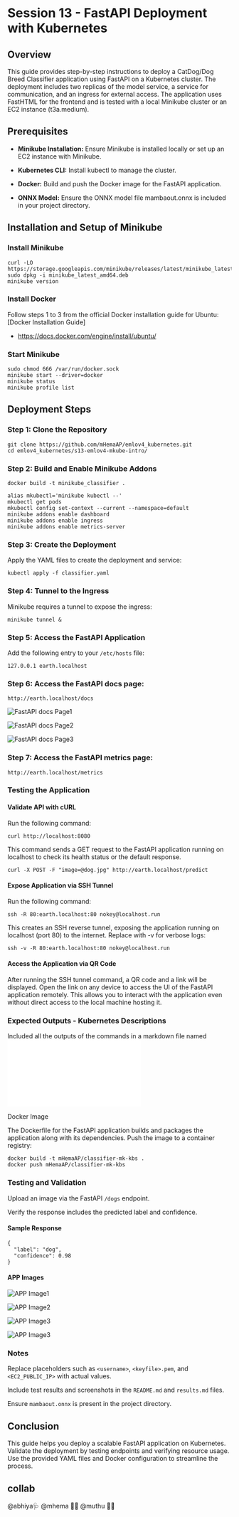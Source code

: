 # Session 13 - FastAPI Deployment with Kubernetes

## Overview

This guide provides step-by-step instructions to deploy a CatDog/Dog Breed Classifier application using FastAPI on a Kubernetes cluster. The deployment includes two replicas of the model service, a service for communication, and an ingress for external access. The application uses FastHTML for the frontend and is tested with a local Minikube cluster or an EC2 instance (t3a.medium).

## Prerequisites

- **Minikube Installation:** Ensure Minikube is installed locally or set up an EC2 instance with Minikube.

- **Kubernetes CLI:** Install kubectl to manage the cluster.

- **Docker:** Build and push the Docker image for the FastAPI application.

- **ONNX Model:** Ensure the ONNX model file mambaout.onnx is included in your project directory.

## Installation and Setup of Minikube

### Install Minikube


```
curl -LO https://storage.googleapis.com/minikube/releases/latest/minikube_latest_amd64.deb
sudo dpkg -i minikube_latest_amd64.deb
minikube version
```

### Install Docker

Follow steps 1 to 3 from the official Docker installation guide for Ubuntu: [Docker Installation Guide] 
- https://docs.docker.com/engine/install/ubuntu/ 

### Start Minikube

```
sudo chmod 666 /var/run/docker.sock
minikube start --driver=docker
minikube status
minikube profile list
```

## Deployment Steps

### Step 1: Clone the Repository

```
git clone https://github.com/mHemaAP/emlov4_kubernetes.git
cd emlov4_kubernetes/s13-emlov4-mkube-intro/
```

### Step 2: Build and Enable Minikube Addons


```
docker build -t minikube_classifier .

alias mkubectl='minikube kubectl --'
mkubectl get pods
mkubectl config set-context --current --namespace=default
minikube addons enable dashboard
minikube addons enable ingress
minikube addons enable metrics-server

```

### Step 3: Create the Deployment

Apply the YAML files to create the deployment and service:


```
kubectl apply -f classifier.yaml
```

### Step 4: Tunnel to the Ingress

Minikube requires a tunnel to expose the ingress:

```
minikube tunnel &
```

### Step 5: Access the FastAPI Application

Add the following entry to your `/etc/hosts` file:

```
127.0.0.1 earth.localhost
```

### Step 6: Access the FastAPI docs page:

```
http://earth.localhost/docs
```

![FastAPI docs Page1](assets/Capture_docs_1.JPG)

![FastAPI docs Page2](assets/Capture_docs_2.JPG)

![FastAPI docs Page3](assets/Capture_docs_6.JPG)

### Step 7: Access the FastAPI metrics page:

```
http://earth.localhost/metrics
```

### Testing the Application

#### Validate API with cURL

Run the following command:


```
curl http://localhost:8080
```
This command sends a GET request to the FastAPI application running on localhost to check its health status or the default response.

```
curl -X POST -F "image=@dog.jpg" http://earth.localhost/predict
```

#### Expose Application via SSH Tunnel

Run the following command:


```
ssh -R 80:earth.localhost:80 nokey@localhost.run
```

This creates an SSH reverse tunnel, exposing the application running on localhost (port 80) to the internet. Replace with -v for verbose logs:


```
ssh -v -R 80:earth.localhost:80 nokey@localhost.run
```

#### Access the Application via QR Code

After running the SSH tunnel command, a QR code and a link will be displayed. Open the link on any device to access the UI of the FastAPI application remotely. This allows you to interact with the application even without direct access to the local machine hosting it.

### Expected Outputs - Kubernetes Descriptions

Included all the outputs of the commands in a markdown file named ![Deployment Results](results.md)


Docker Image

The Dockerfile for the FastAPI application builds and packages the application along with its dependencies. Push the image to a container registry:


```
docker build -t mHemaAP/classifier-mk-kbs .
docker push mHemaAP/classifier-mk-kbs
```

### Testing and Validation

Upload an image via the FastAPI `/dogs` endpoint.

Verify the response includes the predicted label and confidence.

#### Sample Response

```
{
  "label": "dog",
  "confidence": 0.98
}
```

#### APP Images

![APP Image1](assets/Capture_app_img3.JPG)

![APP Image2](assets/Capture_app_img5.JPG)

![APP Image3](assets/Capture_app_img7.JPG)

![APP Image3](assets/Capture_app_img8.JPG)

### Notes

Replace placeholders such as `<username>`, `<keyfile>.pem`, and `<EC2_PUBLIC_IP>` with actual values.

Include test results and screenshots in the `README.md` and `results.md` files.

Ensure `mambaout.onnx` is present in the project directory.

## Conclusion

This guide helps you deploy a scalable FastAPI application on Kubernetes. Validate the deployment by testing endpoints and verifying resource usage. Use the provided YAML files and Docker configuration to streamline the process.


## collab
@abhiya🩺
@mhema 🧘‍♀️
@muthu 🤾‍♂️

